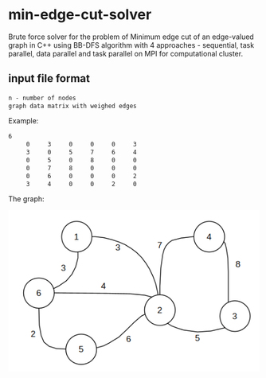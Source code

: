 # min-edge-cut-solver
Brute force solver for the problem of Minimum edge cut of an edge-valued graph in C++ using BB-DFS algorithm with 4 approaches - sequential, task parallel, data parallel and task parallel on MPI for computational cluster. 

## input file format
```
n - number of nodes
graph data matrix with weighed edges
```
Example:
```
6
     0     3     0     0     0     3
     3     0     5     7     6     4
     0     5     0     8     0     0
     0     7     8     0     0     0
     0     6     0     0     0     2
     3     4     0     0     2     0
```
The graph:

![Graph example](docs/graph_example.png)